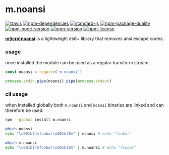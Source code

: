 # m.noansi
[![travis](https://img.shields.io/travis/ivoputzer/m.noansi.svg?style=flat-square)](https://travis-ci.org/ivoputzer/m.noansi) [![npm-dependencies](https://img.shields.io/badge/dependencies-none-blue.svg?style=flat-square&colorB=44CC11)](package.json) [![standard-js](https://img.shields.io/badge/coding%20style-standard-brightgreen.svg?style=flat-square)](http://standardjs.com/) [![npm-package-quality](http://npm.packagequality.com/shield/m.noansi.svg?style=flat-square&colorB=44CC11)](http://packagequality.com/#?package=m.noansi) [![npm-node-version](https://img.shields.io/badge/node-6%2B-blue.svg?style=flat-square)](https://nodejs.org/docs/v6.0.0/api) [![npm-version](https://img.shields.io/npm/v/m.noansi.svg?style=flat-square&colorB=007EC6)](https://www.npmjs.com/package/m.noansi) [![npm-license](https://img.shields.io/npm/l/m.noansi.svg?style=flat-square&colorB=007EC6)](https://spdx.org/licenses/MIT)

**[m(icro)](https://github.com/ivoputzer/m.cro#readme)[noansi](https://github.com/ivoputzer/m.noansi)** is a lightweight es6+ library that removes ansi escape codes.

### usage
once installed the module can be used as a regular transform stream.

```javascript
const noansi = require('m.noansi')

process.stdin.pipe(noansi).pipe(process.stdout)
```

### cli usage
when installed globally both `m.noansi` and `noansi` binaries are linked and can therefore be used:
```sh
npm --global install m.noansi

which noansi
echo "\u001b[4mfoobar\u001b[0m" | noansi # echo "foobar"

which m.noansi
echo "\u001b[4mfoobar\u001b[0m" | m.noansi # echo "foobar"
```

